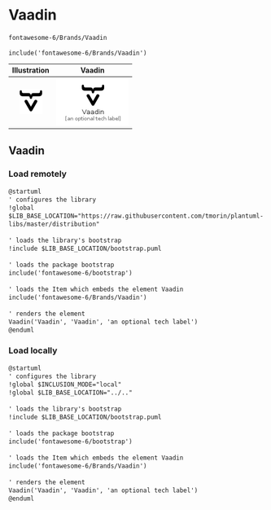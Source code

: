 # Vaadin


```text
fontawesome-6/Brands/Vaadin
```

```text
include('fontawesome-6/Brands/Vaadin')
```



| Illustration | Vaadin |
| :---: | :---: |
| ![illustration for Illustration](../../fontawesome-6/Brands/Vaadin.png) | ![illustration for Vaadin](../../fontawesome-6/Brands/Vaadin.Local.png) |




## Vaadin

### Load remotely
```plantuml
@startuml
' configures the library
!global $LIB_BASE_LOCATION="https://raw.githubusercontent.com/tmorin/plantuml-libs/master/distribution"

' loads the library's bootstrap
!include $LIB_BASE_LOCATION/bootstrap.puml

' loads the package bootstrap
include('fontawesome-6/bootstrap')

' loads the Item which embeds the element Vaadin
include('fontawesome-6/Brands/Vaadin')

' renders the element
Vaadin('Vaadin', 'Vaadin', 'an optional tech label')
@enduml
```

### Load locally
```plantuml
@startuml
' configures the library
!global $INCLUSION_MODE="local"
!global $LIB_BASE_LOCATION="../.."

' loads the library's bootstrap
!include $LIB_BASE_LOCATION/bootstrap.puml

' loads the package bootstrap
include('fontawesome-6/bootstrap')

' loads the Item which embeds the element Vaadin
include('fontawesome-6/Brands/Vaadin')

' renders the element
Vaadin('Vaadin', 'Vaadin', 'an optional tech label')
@enduml
```

